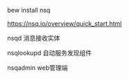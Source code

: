 bew install nsq



https://nsq.io/overview/quick_start.html





nsqd  消息接收实体



nsqlookupd  自动服务发现组件



nsqadmin  web管理端